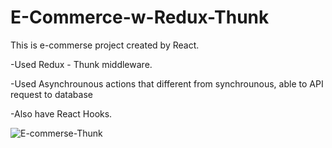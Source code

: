 # E-Commerce-w-Redux-Thunk


This is e-commerse project created by React.

-Used Redux - Thunk middleware.

-Used Asynchrounous actions that different from synchrounous, able to API request to database

-Also have React Hooks.


![E-commerse-Thunk](https://github.com/evliyademiray/E-Commerce-w-Redux-Thunk/assets/139562305/0774d10e-57fe-456e-a551-787c2183cec8)
